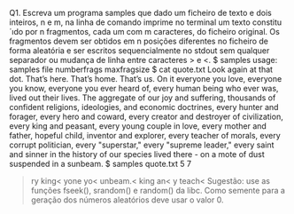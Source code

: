 Q1. Escreva um programa samples que dado um ficheiro de texto e dois inteiros, n e m,
na linha de comando imprime no terminal um texto constitu´ıdo por n fragmentos, cada
um com m caracteres, do ficheiro original. Os fragmentos devem ser obtidos em n posições
diferentes no ficheiro de forma aleatória e ser escritos sequencialmente no stdout sem
qualquer separador ou mudança de linha entre caracteres > e <.
$ samples
usage: samples file numberfrags maxfragsize
$ cat quote.txt
Look again at that dot. That’s here. That’s home. That’s us. On it everyone
you love, everyone you know, everyone you ever heard of, every human
being who ever was, lived out their lives. The aggregate of our joy and
suffering, thousands of confident religions, ideologies, and economic
doctrines, every hunter and forager, every hero and coward, every creator
and destroyer of civilization, every king and peasant, every young couple
in love, every mother and father, hopeful child, inventor and explorer,
every teacher of morals, every corrupt politician, every "superstar," every
"supreme leader," every saint and sinner in the history of our species
lived there - on a mote of dust suspended in a sunbeam.
$ samples quote.txt 5 7
>ry king<
>yone yo<
>unbeam.<
>king an<
>y teach<
Sugestão: use as funções fseek(), srandom() e random() da libc. Como semente para a geração dos números aleatórios deve usar o valor 0.
